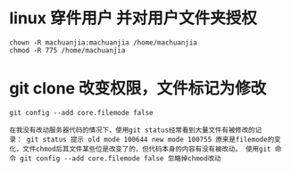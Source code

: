 # linux 穿件用户 并对用户文件夹授权
```
chown -R machuanjia:machuanjia /home/machuanjia
chmod -R 775 /home/machuanjia

```

# git clone 改变权限，文件标记为修改
```
git config --add core.filemode false

在我没有改动服务器代码的情况下，使用git status经常看到大量文件有被修改的记录： git status 提示 old mode 100644 new mode 100755 原来是filemode的变化，文件chmod后其文件某些位是改变了的，但代码本身的内容有没有被改动。 使用git 命令 git config --add core.filemode false 忽略掉chmod改动

```